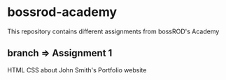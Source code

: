 # bossrod-academy

This repository contains different assignments from bossROD's Academy

## branch => Assignment 1

HTML CSS about John Smith's Portfolio website
